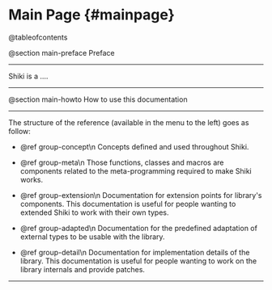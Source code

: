Main Page {#mainpage}
=========

@tableofcontents

@section main-preface Preface

----------------------------------------------------------------------------------------------------
Shiki is a ....


----------------------------------------------------------------------------------------------------

@section main-howto How to use this documentation

----------------------------------------------------------------------------------------------------
The structure of the reference (available in the menu to the left) goes as
follow:

  - @ref group-concept\n
    Concepts defined and used throughout Shiki.

  - @ref group-meta\n
    Those functions, classes and macros are components related to the meta-programming required
    to make Shiki works.

  - @ref group-extension\n
    Documentation for extension points for library's components. This documentation is useful
    for people wanting to extended Shiki to work with their own types.

  - @ref group-adapted\n
    Documentation for the predefined adaptation of external types to be usable with the library.

  - @ref group-detail\n
    Documentation for implementation details of the library. This documentation is useful
    for people wanting to work on the library internals and provide patches.


----------------------------------------------------------------------------------------------------

<!-- Links -->
<!-- [name]: url -->
